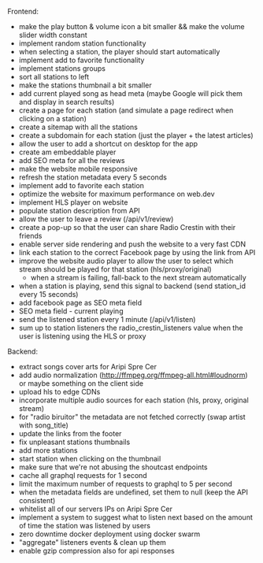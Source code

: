 Frontend:
- make the play button & volume icon a bit smaller && make the volume slider width constant
- implement random station functionality
- when selecting a station, the player should start automatically
- implement add to favorite functionality
- implement stations groups
- sort all stations to left
- make the stations thumbnail a bit smaller
- add current played song as head meta (maybe Google will pick them and display in search results)
- create a page for each station (and simulate a page redirect when clicking on a station)
- create a sitemap with all the stations
- create a subdomain for each station (just the player + the latest articles)
- allow the user to add a shortcut on desktop for the app
- create am embeddable player
- add SEO meta for all the reviews
- make the website mobile responsive
- refresh the station metadata every 5 seconds
- implement add to favorite each station
- optimize the website for maximum performance on web.dev
- implement HLS player on website
- populate station description from API
- allow the user to leave a review (/api/v1/review)
- create a pop-up so that the user can share Radio Crestin with their friends
- enable server side rendering and push the website to a very fast CDN
- link each station to the correct Facebook page by using the link from API
- improve the website audio player to allow the user to select which stream should be played for that station (hls/proxy/original)
  - when a stream is failing, fall-back to the next stream automatically
- when a station is playing, send this signal to backend (send station_id every 15 seconds)
- add facebook page as SEO meta field
- SEO meta field - current playing
- send the listened station every 1 minute (/api/v1/listen)
- sum up to station listeners the radio_crestin_listeners value when the user is listening using the HLS or proxy

Backend:
- extract songs cover arts for Aripi Spre Cer
- add audio normalization (http://ffmpeg.org/ffmpeg-all.html#loudnorm) or maybe something on the client side
- upload hls to edge CDNs
- incorporate multiple audio sources for each station (hls, proxy, original stream)
- for "radio biruitor" the metadata are not fetched correctly (swap artist with song_title)
- update the links from the footer
- fix unpleasant stations thumbnails
- add more stations
- start station when clicking on the thumbnail
- make sure that we're not abusing the shoutcast endpoints
- cache all graphql requests for 1 second
- limit the maximum number of requests to graphql to 5 per second
- when the metadata fields are undefined, set them to null (keep the API consistent)
- whitelist all of our servers IPs on Aripi Spre Cer
- implement a system to suggest what to listen next based on the amount of time the station was listened by users
- zero downtime docker deployment using docker swarm
- "aggregate" listeners events & clean up them
- enable gzip compression also for api responses